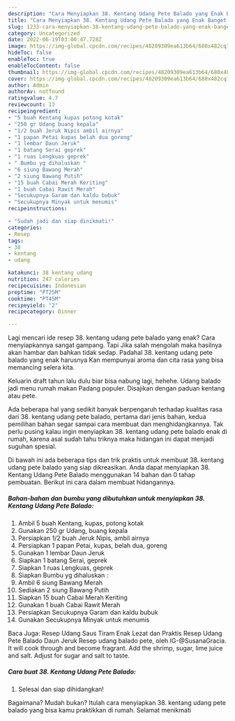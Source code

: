```yaml
---
description: "Cara Menyiapkan 38. Kentang Udang Pete Balado yang Enak Banget, Buat Buka Puasa Bikin Ngiler"
title: "Cara Menyiapkan 38. Kentang Udang Pete Balado yang Enak Banget, Buat Buka Puasa Bikin Ngiler"
slug: 1233-cara-menyiapkan-38-kentang-udang-pete-balado-yang-enak-banget-buat-buka-puasa-bikin-ngiler
category: Uncategorized
date: 2022-06-19T03:00:47.728Z
image: https://img-global.cpcdn.com/recipes/48209309ea613b64/680x482cq70/38-kentang-udang-pete-balado-foto-resep-utama.jpg
hideToc: false
enableToc: true
enableTocContent: false
thumbnail: https://img-global.cpcdn.com/recipes/48209309ea613b64/680x482cq70/38-kentang-udang-pete-balado-foto-resep-utama.jpg
cover: https://img-global.cpcdn.com/recipes/48209309ea613b64/680x482cq70/38-kentang-udang-pete-balado-foto-resep-utama.jpg
author: Admin
authorAv: notfound
ratingvalue: 4.7
reviewcount: 13
recipeingredient:
- "5 buah Kentang kupas potong kotak"
- "250 gr Udang buang kepala"
- "1/2 buah Jeruk Nipis ambil airnya"
- "1 papan Petai kupas belah dua goreng"
- "1 lembar Daun Jeruk"
- "1 batang Serai geprek"
- "1 ruas Lengkuas geprek"
- " Bumbu yg dihaluskan "
- "6 siung Bawang Merah"
- "2 siung Bawang Putih"
- "15 buah Cabai Merah Keriting"
- "1 buah Cabai Rawit Merah"
- "Secukupnya Garam dan kaldu bubuk"
- "Secukupnya Minyak untuk menumis"
recipeinstructions:

- "Sudah jadi dan siap dinikmati!"
categories:
- Resep
tags:
- 38
- kentang
- udang

katakunci: 38 kentang udang 
nutrition: 247 calories
recipecuisine: Indonesian
preptime: "PT25M"
cooktime: "PT45M"
recipeyield: "2"
recipecategory: Dinner

---
```



Lagi mencari ide resep 38. kentang udang pete balado yang enak? Cara menyiapkannya sangat gampang. Tapi Jika salah mengolah maka hasilnya akan hambar dan bahkan tidak sedap. Padahal 38. kentang udang pete balado yang enak harusnya Kan mempunyai aroma dan cita rasa yang bisa memancing selera kita.


Keluarin draft tahun lalu dulu biar bisa nabung lagi, hehehe. Udang balado jadi menu rumah makan Padang populer. Disajikan dengan paduan kentang atau pete.

Ada beberapa hal yang sedikit banyak berpengaruh terhadap kualitas rasa dari 38. kentang udang pete balado, pertama dari jenis bahan, kedua pemilihan bahan segar sampai cara membuat dan menghidangkannya. Tak perlu pusing kalau ingin menyiapkan 38. kentang udang pete balado enak di rumah, karena asal sudah tahu triknya maka hidangan ini dapat menjadi suguhan spesial.


Di bawah ini ada beberapa tips dan trik praktis untuk membuat 38. kentang udang pete balado yang siap dikreasikan. Anda dapat menyiapkan 38. Kentang Udang Pete Balado menggunakan 14 bahan dan 0 tahap pembuatan. Berikut ini cara dalam membuat hidangannya.

<!--inarticleads1-->

##### Bahan-bahan dan bumbu yang dibutuhkan untuk menyiapkan 38. Kentang Udang Pete Balado:

1. Ambil 5 buah Kentang, kupas, potong kotak
1. Gunakan 250 gr Udang, buang kepala
1. Persiapkan 1/2 buah Jeruk Nipis, ambil airnya
1. Persiapkan 1 papan Petai, kupas, belah dua, goreng
1. Gunakan 1 lembar Daun Jeruk
1. Siapkan 1 batang Serai, geprek
1. Siapkan 1 ruas Lengkuas, geprek
1. Siapkan  Bumbu yg dihaluskan :
1. Ambil 6 siung Bawang Merah
1. Sediakan 2 siung Bawang Putih
1. Siapkan 15 buah Cabai Merah Keriting
1. Gunakan 1 buah Cabai Rawit Merah
1. Persiapkan Secukupnya Garam dan kaldu bubuk
1. Gunakan Secukupnya Minyak untuk menumis


Baca Juga: Resep Udang Saus Tiram Enak Lezat dan Praktis Resep Udang Pete Balado Daun Jeruk⁣ Resep udang balado pete, oleh IG-@SusanaGracia. It will cook through and become fragrant. Add the shrimp, sugar, lime juice and salt. Adjust for sugar and salt to taste. 

<!--inarticleads2-->

##### Cara buat 38. Kentang Udang Pete Balado:


1. Selesai dan siap dihidangkan!



Bagaimana? Mudah bukan? Itulah cara menyiapkan 38. kentang udang pete balado yang bisa kamu praktikkan di rumah. Selamat menikmati
